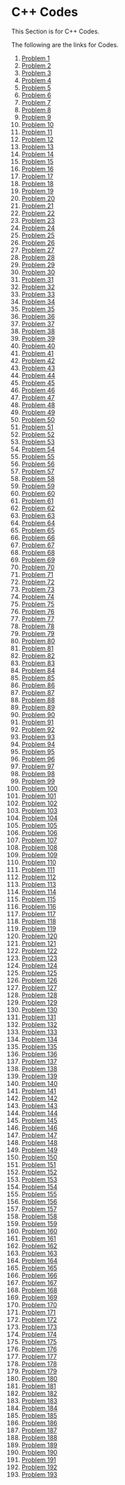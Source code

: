 # C++ Codes

This Section is for C++ Codes.

The following are the links for Codes.

 
1) <a href=""> Problem 1 </a>
2) <a href=""> Problem 2 </a>
3) <a href=""> Problem 3 </a>
4) <a href=""> Problem 4 </a>
5) <a href=""> Problem 5 </a>
6) <a href=""> Problem 6 </a>
7) <a href=""> Problem 7 </a>
8) <a href=""> Problem 8 </a>
9) <a href=""> Problem 9 </a>
10) <a href=""> Problem 10 </a>
11) <a href=""> Problem 11 </a>
12) <a href=""> Problem 12 </a>
13) <a href=""> Problem 13 </a>
14) <a href=""> Problem 14 </a>
15) <a href=""> Problem 15 </a>
16) <a href=""> Problem 16 </a>
17) <a href=""> Problem 17 </a>
18) <a href=""> Problem 18 </a>
19) <a href=""> Problem 19 </a>
20) <a href=""> Problem 20 </a>
21) <a href=""> Problem 21 </a>
22) <a href=""> Problem 22 </a>
23) <a href=""> Problem 23 </a>
24) <a href=""> Problem 24 </a>
25) <a href=""> Problem 25 </a>
26) <a href=""> Problem 26 </a>
27) <a href=""> Problem 27 </a>
28) <a href=""> Problem 28 </a>
29) <a href=""> Problem 29 </a>
30) <a href=""> Problem 30 </a>
31) <a href=""> Problem 31 </a>
32) <a href=""> Problem 32 </a>
33) <a href=""> Problem 33 </a>
34) <a href=""> Problem 34 </a>
35) <a href=""> Problem 35 </a>
36) <a href=""> Problem 36 </a>
37) <a href=""> Problem 37 </a>
38) <a href=""> Problem 38 </a>
39) <a href=""> Problem 39 </a>
40) <a href=""> Problem 40 </a>
41) <a href=""> Problem 41 </a>
42) <a href=""> Problem 42 </a>
43) <a href=""> Problem 43 </a>
44) <a href=""> Problem 44 </a>
45) <a href=""> Problem 45 </a>
46) <a href=""> Problem 46 </a>
47) <a href=""> Problem 47 </a>
48) <a href=""> Problem 48 </a>
49) <a href=""> Problem 49 </a>
50) <a href=""> Problem 50 </a>
51) <a href=""> Problem 51 </a>
52) <a href=""> Problem 52 </a>
53) <a href=""> Problem 53 </a>
54) <a href=""> Problem 54 </a>
55) <a href=""> Problem 55 </a>
56) <a href=""> Problem 56 </a>
57) <a href=""> Problem 57 </a>
58) <a href=""> Problem 58</a>
59) <a href=""> Problem 59 </a>
60) <a href=""> Problem 60 </a>
61) <a href=""> Problem 61 </a>
62) <a href=""> Problem 62 </a>
63) <a href=""> Problem 63 </a>
64) <a href=""> Problem 64 </a>
65) <a href=""> Problem 65 </a>
66) <a href=""> Problem 66 </a>
67) <a href=""> Problem 67 </a>
68) <a href=""> Problem 68 </a>
69) <a href=""> Problem 69 </a>
70) <a href=""> Problem 70 </a>
71) <a href=""> Problem 71 </a>
72) <a href=""> Problem 72 </a>
73) <a href=""> Problem 73 </a>
74) <a href=""> Problem 74 </a>
75) <a href=""> Problem 75 </a>
76) <a href=""> Problem 76 </a>
77) <a href=""> Problem 77 </a>
78) <a href=""> Problem 78 </a>
79) <a href=""> Problem 79 </a>
80) <a href=""> Problem 80 </a>
81) <a href=""> Problem 81 </a>
82) <a href=""> Problem 82 </a>
83) <a href=""> Problem 83 </a>
84) <a href=""> Problem 84 </a>
85) <a href=""> Problem 85 </a>
86) <a href=""> Problem 86 </a>
87) <a href=""> Problem 87 </a>
88) <a href=""> Problem 88 </a>
89) <a href=""> Problem 89 </a>
90) <a href=""> Problem 90 </a>
91) <a href=""> Problem 91 </a>
92) <a href=""> Problem 92 </a>
93) <a href=""> Problem 93 </a>
94) <a href=""> Problem 94 </a>
95) <a href=""> Problem 95 </a>
96) <a href=""> Problem 96 </a>
97) <a href=""> Problem 97 </a>
98) <a href=""> Problem 98 </a>
99) <a href=""> Problem 99 </a>
100) <a href=""> Problem 100 </a>
101) <a href=""> Problem 101 </a>
102) <a href=""> Problem 102 </a>
103) <a href=""> Problem 103 </a>
104) <a href=""> Problem 104 </a>
105) <a href=""> Problem 105 </a>
106) <a href=""> Problem 106 </a>
107) <a href=""> Problem 107 </a>
108) <a href=""> Problem 108 </a>
109) <a href=""> Problem 109 </a>
110) <a href=""> Problem 110 </a>
111) <a href=""> Problem 111 </a>
112) <a href=""> Problem 112 </a>
113) <a href=""> Problem 113 </a>
114) <a href=""> Problem 114 </a>
115) <a href=""> Problem 115 </a>
116) <a href=""> Problem 116 </a>
117) <a href=""> Problem 117 </a>
118) <a href=""> Problem 118 </a>
119) <a href=""> Problem 119 </a>
120) <a href=""> Problem 120 </a>
121) <a href=""> Problem 121 </a>
122) <a href=""> Problem 122 </a>
123) <a href=""> Problem 123 </a>
124) <a href=""> Problem 124 </a>
125) <a href=""> Problem 125 </a>
126) <a href=""> Problem 126 </a>
127) <a href=""> Problem 127 </a>
128) <a href=""> Problem 128 </a>
129) <a href=""> Problem 129 </a>
130) <a href=""> Problem 130 </a>
131) <a href=""> Problem 131 </a>
132) <a href=""> Problem 132 </a>
133) <a href=""> Problem 133 </a>
134) <a href=""> Problem 134 </a>
135) <a href=""> Problem 135 </a>
136) <a href=""> Problem 136 </a>
137) <a href=""> Problem 137 </a>
138) <a href=""> Problem 138 </a>
139) <a href=""> Problem 139 </a>
140) <a href=""> Problem 140 </a>
141) <a href=""> Problem 141 </a>
142) <a href=""> Problem 142 </a>
143) <a href=""> Problem 143 </a>
144) <a href=""> Problem 144 </a>
145) <a href=""> Problem 145 </a>
146) <a href=""> Problem 146 </a>
147) <a href=""> Problem 147 </a>
148) <a href=""> Problem 148 </a>
149) <a href=""> Problem 149 </a>
150) <a href=""> Problem 150 </a>
151) <a href=""> Problem 151 </a>
152) <a href=""> Problem 152 </a>
153) <a href=""> Problem 153 </a>
154) <a href=""> Problem 154 </a>
155) <a href=""> Problem 155 </a>
156) <a href=""> Problem 156 </a>
157) <a href=""> Problem 157 </a>
158) <a href=""> Problem 158</a>
159) <a href=""> Problem 159 </a>
160) <a href=""> Problem 160 </a>
161) <a href=""> Problem 161 </a>
162) <a href=""> Problem 162 </a>
163) <a href=""> Problem 163 </a>
164) <a href=""> Problem 164 </a>
165) <a href=""> Problem 165 </a>
166) <a href=""> Problem 166 </a>
167) <a href=""> Problem 167 </a>
168) <a href=""> Problem 168 </a>
169) <a href=""> Problem 169 </a>
170) <a href=""> Problem 170 </a>
171) <a href=""> Problem 171 </a>
172) <a href=""> Problem 172 </a>
173) <a href=""> Problem 173 </a>
174) <a href=""> Problem 174 </a>
175) <a href=""> Problem 175 </a>
176) <a href=""> Problem 176 </a>
177) <a href=""> Problem 177 </a>
178) <a href=""> Problem 178 </a>
179) <a href=""> Problem 179 </a>
180) <a href=""> Problem 180 </a>
181) <a href=""> Problem 181 </a>
182) <a href=""> Problem 182 </a>
183) <a href=""> Problem 183 </a>
184) <a href=""> Problem 184 </a>
185) <a href=""> Problem 185 </a>
186) <a href=""> Problem 186 </a>
187) <a href=""> Problem 187 </a>
188) <a href=""> Problem 188 </a>
189) <a href=""> Problem 189 </a>
190) <a href=""> Problem 190 </a>
191) <a href=""> Problem 191 </a>
192) <a href=""> Problem 192 </a>
193) <a href=""> Problem 193 </a>